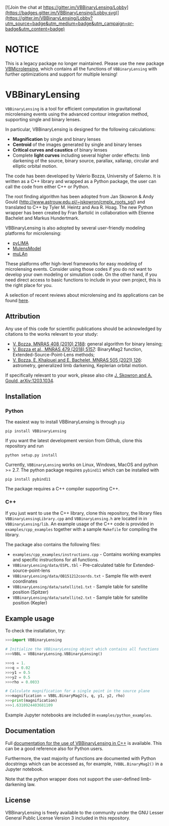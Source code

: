 [![Join the chat at https://gitter.im/VBBinaryLensing/Lobby](https://badges.gitter.im/VBBinaryLensing/Lobby.svg)](https://gitter.im/VBBinaryLensing/Lobby?utm_source=badge&utm_medium=badge&utm_campaign=pr-badge&utm_content=badge)

# NOTICE
This is a legacy package no longer maintained. Please use the new package [VBMicrolensing](https://github.com/valboz/VBMicrolensing), which contains all the functions of `VBBinaryLensing` with further optimizations and support for multiple lensing!

# VBBinaryLensing

`VBBinaryLensing` is a tool for efficient computation in gravitational 
microlensing events using the advanced contour integration method, supporting single and binary lenses. 

In particular, VBBinaryLensing is designed for the following calculations:
- **Magnification** by single and binary lenses
- **Centroid** of the images generated by single and binary lenses
- **Critical curves and caustics** of binary lenses
- Complete **light curves** including several higher order effects: limb darkening of the source, binary source, parallax, xallarap, circular and elliptic orbital motion.

The code has been developed by Valerio Bozza, University of Salerno.
It is written as a C++ library and wrapped as a Python package, the user
can call the code from either C++ or Python.

The root finding algorithm has been adopted from Jan Skowron & Andy Gould
(http://www.astrouw.edu.pl/~jskowron/cmplx_roots_sg/)
and translated to C++ by Tyler M. Heintz and Ava R. Hoag.
The new Python wrapper has been created by Fran Bartolić in collaboration with Etienne Bachelet and Markus Hundertmark.

VBBinaryLensing is also adopted by several user-friendly modeling platforms for microlensing:
- [pyLIMA](https://github.com/ebachelet/pyLIMA)
- [MulensModel](https://github.com/rpoleski/MulensModel)
- [muLAn](https://github.com/muLAn-project/muLAn)

These platforms offer high-level frameworks for easy modeling of microlensing events. Consider using those codes if you do not want to develop your own modeling or simulation code. On the other hand, if you need direct access to basic functions to include in your own project, this is the right place for you.

A selection of recent reviews about microlensing and its applications can be found [here](/docs/reviews.md).

## Attribution
Any use of this code for scientific publications should be acknowledged by citations to the works relevant to your study:
- [V. Bozza, MNRAS 408 (2010) 2188](https://ui.adsabs.harvard.edu/abs/2010MNRAS.408.2188B/abstract): general algorithm for binary lensing;
- [V. Bozza et al., MNRAS 479 (2018) 5157](https://ui.adsabs.harvard.edu/abs/2018MNRAS.479.5157B/abstract): BinaryMag2 function, Extended-Source-Point-Lens methods; 
- [V. Bozza, E. Khalouei and E. Bachelet, MNRAS 505 (2021) 126](https://ui.adsabs.harvard.edu/abs/2021MNRAS.505..126B/abstract): astrometry, generalized limb darkening, Keplerian orbital motion. 

If specifically relevant to your work, please also cite
[J. Skowron and A. Gould, arXiv:1203.1034](https://arxiv.org/abs/1203.1034).
 

## Installation

### Python

The easiest way to install VBBinaryLensing is through `pip`
```
pip install VBBinaryLensing
```
If you want the latest development version from Github, clone this 
repository and run
```
python setup.py install
```

Currently, `VBBinaryLensing` works on Linux, Windows, MacOS and python >= 2.7. 
The python package requires `pybind11` which can be installed with
```
pip install pybind11
```
The package requires a C++ compiler supporting C++.

### C++

If you just want to use the C++ library, clone this repository, the 
library files `VBBinaryLensingLibrary.cpp` and
`VBBinaryLensing.h` are located in in `VBBinaryLensing/lib`. 
An example usage
of the C++ code is provided in `examples/cpp_examples` together with
a sample `Makefile` for compiling the library.

The package also contains the following files:
- `examples/cpp_examples/instructions.cpp` - Contains working examples and specific instructions for all functions.
- `VBBinaryLensing/data/ESPL.tbl`  - Pre-calculated table for Extended-source-point-lens
- `VBBinaryLensing/data/OB151212coords.txt` - Sample file with event coordinates
- `VBBinaryLensing/data/satellite1.txt` - Sample table for satellite position (Spitzer)
- `VBBinaryLensing/data/satellite2.txt` - Sample table for satellite position (Kepler)

## Example usage
To check the installation, try:
```python
>>>import VBBinaryLensing

# Initialize the VBBinaryLensing object which contains all functions 
>>>VBBL = VBBinaryLensing.VBBinaryLensing()

>>>s = 1.
>>>q = 0.02
>>>y1 = 0.5 
>>>y2 = 0.5 
>>>rho = 0.0033

# Calculate magnification for a single point in the source plane
>>>magnification = VBBL.BinaryMag2(s, q, y1, y2, rho)
>>>print(magnification)
>>>1.6310924403681109
```

Example Jupyter notebooks are included in `examples/python_examples`.

## Documentation
Full [documentation for the use of VBBinaryLensing in C++](/docs/readme.md) is available. This can be a good reference also for Python users. 

Furthermore, the vast majority of functions are documented with Python docstrings which can be accessed as, for example, `?VBBL.BinaryMag2()` in
a Jupyter notebook.

Note that the python wrapper does not support the user-defined limb-darkening law.

## License
VBBinaryLensing is freely available to the community under the 
GNU Lesser General Public License Version 3 included in this repository.

